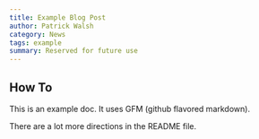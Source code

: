 ```yaml
---
title: Example Blog Post
author: Patrick Walsh
category: News
tags: example
summary: Reserved for future use
---
```


## How To

This is an example doc.  It uses GFM (github flavored markdown).

There are a lot more directions in the README file.
